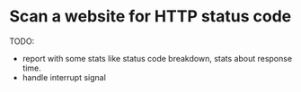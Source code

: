 # Scan a website for HTTP status code

TODO:

- report with some stats like status code breakdown, stats about response time.
- handle interrupt signal
